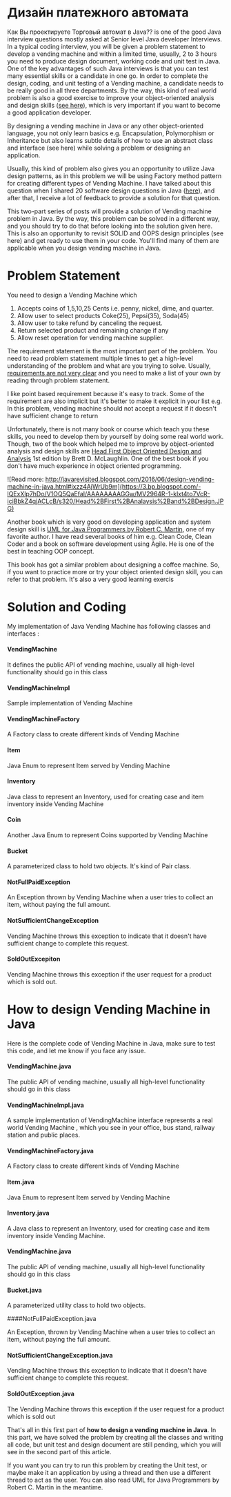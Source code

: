 # Дизайн платежного автомата


Как Вы проектируете Торговый автомат в Java?? is one of the good Java interview questions mostly asked at Senior level Java developer Interviews. In a typical coding interview, you will be given a problem statement to develop a vending machine and within a limited time, usually, 2 to 3 hours you need to produce design document, working code and unit test in Java. One of the key advantages of such Java interviews is that you can test many essential skills or a candidate in one go. In order to complete  the design, coding, and unit testing of  a Vending machine, a candidate needs to be really good in all three departments. By the way, this kind of real world problem is also a good exercise to improve your object-oriented analysis and design skills ([see here](http://javarevisited.blogspot.sg/2014/01/10-tips-to-improve-programming-skill-become-better-programmer.html)), which is very important if you want to become a good application developer.

By designing a vending machine in Java or any other object-oriented language, you not only learn basics e.g. Encapsulation, Polymorphism or Inheritance but also learns subtle details of how to use an abstract class and interface (see here) while solving a problem or designing an application.

Usually, this kind of problem also gives you an opportunity to utilize Java design patterns, as in this problem we will be using Factory method pattern for creating different types of Vending Machine. I have talked about this question when I shared 20 software design questions in Java ([here](http://javarevisited.blogspot.com/2012/03/10-object-oriented-design-principles.html)), and after that, I receive a lot of feedback to provide a solution for that question.

This two-part series of posts will provide a solution of Vending machine problem in Java. By the way, this problem can be solved in a different way, and you should try to do that before looking into the solution given here. This is also an opportunity to revisit SOLID and OOPS design principles (see here) and get ready to use them in your code. You'll find many of them are applicable when you design vending machine in Java.

# Problem Statement

You need to design a Vending Machine which


1. Accepts coins of 1,5,10,25 Cents i.e. penny, nickel, dime, and quarter.
2. Allow user to select products Coke(25), Pepsi(35), Soda(45)
3. Allow user to take refund by canceling the request.
4. Return selected product and remaining change if any
5. Allow reset operation for vending machine supplier.

The requirement statement is the most important part of the problem. You need to read problem statement multiple times to get a high-level understanding of the problem and what are you trying to solve. Usually, [requirements are not very clear](http://javarevisited.blogspot.com/2015/01/difference-between-functional-and-nonfunctional-requirements-software-development.html) and you need to make a list of your own by reading through problem statement.

I like point based requirement because it's easy to track. Some of the requirement are also implicit but it's better to make it explicit in your list e.g. In this problem, vending machine should not accept a request if it doesn't have sufficient change to return

Unfortunately, there is not many book or course which teach you these skills, you need to develop them by yourself by doing some real world work. Though, two of the book which helped me to improve by object-oriented analysis and design skills are [Head First Object Oriented Design and Analysis](http://www.amazon.com/dp/0596008678/?tag=javamysqlanta-20) 1st edition by Brett D. McLaughlin. One of the best book if you don't have much experience in object oriented programming.

![Read more: http://javarevisited.blogspot.com/2016/06/design-vending-machine-in-java.html#ixzz4AjWrUb9m](https://3.bp.blogspot.com/-lQExXlp7hDo/V1OQ5QaEfaI/AAAAAAAAGGw/MV2964R-1-klxt4to7VcR-iciBbkZ4qjACLcB/s320/Head%2BFirst%2BAnalaysis%2Band%2BDesign.JPG)

Another book which is very good on developing application and system design skill is [UML for Java Programmers by Robert C. Martin](http://www.amazon.com/UML-Java%C2%BF-Programmers-Robert-Martin/dp/0131428489?tag=javamysqlanta-20), one of my favorite author. I have read several books of him e.g. Clean Code, Clean Coder and a book on software development using Agile. He is one of the best in teaching OOP concept.

This book has got a similar problem about designing a coffee machine. So, if you want to practice more or try your object oriented design skill, you can refer to that problem. It's also a very good learning exercis

# Solution and Coding

My implementation of Java Vending Machine has following classes and interfaces :


#### VendingMachine

It defines the public API of vending machine, usually all high-level functionality should go in this class

#### VendingMachineImpl

Sample implementation of Vending Machine

#### VendingMachineFactory
 
A Factory class to create different kinds of Vending Machine

#### Item
> 
Java Enum to represent Item served by Vending Machine

#### Inventory
 
Java class to represent an Inventory, used for creating case and item inventory inside Vending Machine

#### Coin
 
Another Java Enum to represent Coins supported by Vending Machine

#### Bucket
 
A parameterized class to hold two objects. It's kind of Pair class.

#### NotFullPaidException
 
An Exception thrown by Vending Machine when a user tries to collect an item, without paying the full amount.

#### NotSufficientChangeException
 
Vending Machine throws this exception to indicate that it doesn't have sufficient change to complete this request.

#### SoldOutExcepiton
 
Vending Machine throws this exception if the user request for a product which is sold out.

# How to design Vending Machine in Java
Here is the complete code of Vending Machine in Java, make sure to test this code, and let me know if you face any issue.

#### VendingMachine.java

The public API of vending machine, usually all high-level functionality should go in this class


#### VendingMachineImpl.java

A sample implementation of VendingMachine interface represents a real world Vending Machine , which you see in your office, bus stand, railway station and public places.


#### VendingMachineFactory.java

A Factory class to create different kinds of Vending Machine


#### Item.java

Java Enum to represent Item served by Vending Machine


#### Inventory.java

A Java class to represent an Inventory, used for creating case and item inventory inside Vending Machine.


#### VendingMachine.java

The public API of vending machine, usually all high-level functionality should go in this class


#### Bucket.java

A parameterized utility class to hold two objects.

####NotFullPaidException.java

An Exception, thrown by Vending Machine when a user tries to collect an item, without paying the full amount.


#### NotSufficientChangeException.java

Vending Machine throws this exception to indicate that it doesn't have sufficient change to complete this request.

#### SoldOutException.java

The Vending Machine throws this exception if the user request for a product which is sold out


That's all in this first part of **how to design a vending machine in Java**. In this part, we have solved the problem by creating all the classes and writing all code, but unit test and design document are still pending, which you will see in the second part of this article.

If you want you can try to run this problem by creating the Unit test, or maybe make it an application by using a thread and then use a different thread to act as the user. You can also read UML for Java Programmers by Robert C. Martin in the meantime.